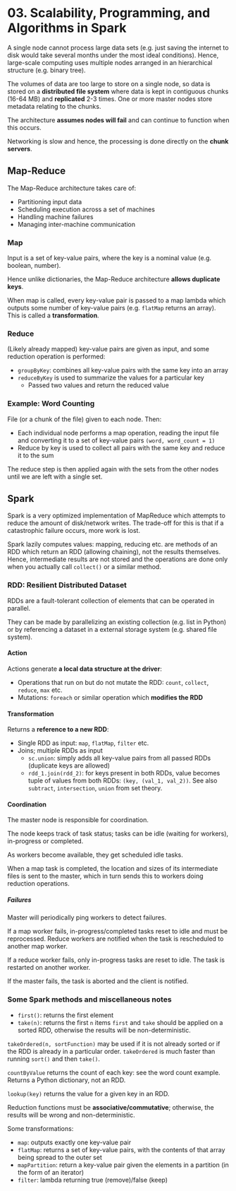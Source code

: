 # 03. Scalability, Programming, and Algorithms in Spark

A single node cannot process large data sets (e.g. just saving the internet to disk would take several months under the most ideal conditions). Hence, large-scale computing uses multiple nodes arranged in an hierarchical structure (e.g. binary tree).

The volumes of data are too large to store on a single node, so data is stored on a **distributed file system** where data is kept in contiguous chunks (16-64 MB) and **replicated** 2-3 times. One or more master nodes store metadata relating to the chunks.

The architecture **assumes nodes will fail** and can continue to function when this occurs.

Networking is slow and hence, the processing is done directly on the **chunk servers**.

## Map-Reduce

The Map-Reduce architecture takes care of:

- Partitioning input data
- Scheduling execution across a set of machines
- Handling machine failures
- Managing inter-machine communication

### Map

Input is a set of key-value pairs, where the key is a nominal value (e.g. boolean, number).

Hence unlike dictionaries, the Map-Reduce architecture **allows duplicate keys**.

When map is called, every key-value pair is passed to a map lambda which outputs some number of key-value pairs (e.g. `flatMap` returns an array). This is called a **transformation**.

### Reduce

(Likely already mapped) key-value pairs are given as input, and some reduction operation is performed:

- `groupByKey`: combines all key-value pairs with the same key into an array
- `reduceByKey` is used to summarize the values for a particular key
  - Passed two values and return the reduced value

### Example: Word Counting

File (or a chunk of the file) given to each node. Then:

- Each individual node performs a map operation, reading the input file and converting it to a set of key-value pairs `(word, word_count = 1)`
- Reduce by key is used to collect all pairs with the same key and reduce it to the sum

The reduce step is then applied again with the sets from the other nodes until we are left with a single set.

## Spark

Spark is a very optimized implementation of MapReduce which attempts to reduce the amount of disk/network writes. The trade-off for this is that if a catastrophic failure occurs, more work is lost.

Spark lazily computes values: mapping, reducing etc. are methods of an RDD which return an RDD (allowing chaining), not the results themselves. Hence, intermediate results are not stored and the operations are done only when you actually call `collect()` or a similar method.

### RDD: Resilient Distributed Dataset

RDDs are a fault-tolerant collection of elements that can be operated in parallel.

They can be made by parallelizing an existing collection (e.g. list in Python) or by referencing a dataset in a external storage system (e.g. shared file system).

#### Action

Actions generate **a local data structure at the driver**:

- Operations that run on but do not mutate the RDD: `count`, `collect`, `reduce`, `max` etc.
- Mutations: `foreach` or similar operation which **modifies the RDD**

#### Transformation

Returns a **reference to a new RDD**:

- Single RDD as input: `map`, `flatMap`, `filter` etc.
- Joins; multiple RDDs as input
  - `sc.union`: simply adds all key-value pairs from all passed RDDs (duplicate keys are allowed)
  - `rdd_1.join(rdd_2)`: for keys present in both RDDs, value becomes tuple of values from both RDDs: `(key, (val_1, val_2))`. See also `subtract`, `intersection`, `union` from set theory.

#### Coordination

The master node is responsible for coordination.

The node keeps track of task status; tasks can be idle (waiting for workers), in-progress or completed.

As workers become available, they get scheduled idle tasks.

When a map task is completed, the location and sizes of its intermediate files is sent to the master, which in turn sends this to workers doing reduction operations.

##### Failures

Master will periodically ping workers to detect failures.

If a map worker fails, in-progress/completed tasks reset to idle and must be reprocessed. Reduce workers are notified when the task is rescheduled to another map worker.

If a reduce worker fails, only in-progress tasks are reset to idle. The task is restarted on another worker.

If the master fails, the task is aborted and the client is notified.

### Some Spark methods and miscellaneous notes

- `first()`: returns the first element
- `take(n)`: returns the first `n` items
`first` and `take` should be applied on a sorted RDD, otherwise the results will be non-deterministic.

`takeOrdered(n, sortFunction)` may be used if it is not already sorted or if the RDD is already in a particular order. `takeOrdered` is much faster than running `sort()` and then `take()`.

`countByValue` returns the count of each key: see the word count example. Returns a Python dictionary, not an RDD.

`lookup(key)` returns the value for a given key in an RDD.

Reduction functions must be **associative/commutative**; otherwise, the results will be wrong and non-deterministic.

Some transformations:

- `map`: outputs exactly one key-value pair
- `flatMap`: returns a set of key-value pairs, with the contents of that array being spread to the outer set
- `mapPartition`: return a key-value pair given the elements in a partition (in the form of an iterator)
- `filter`: lambda returning true (remove)/false (keep)
